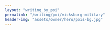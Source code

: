 ```yaml
---
layout: "writing_by_poi"
permalink: "/writing/poi/vicksburg-military"
header-img: "assets/owner/hero/pois-bg.jpg"
---
```

